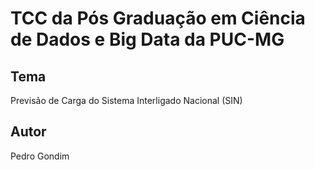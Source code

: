# TCC da Pós Graduação em Ciência de Dados e Big Data da PUC-MG

## Tema
Previsão de Carga do Sistema Interligado Nacional (SIN)

## Autor
Pedro Gondim
